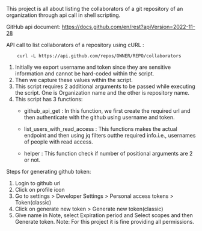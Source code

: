 This project is all about listing the collaborators of a git repository of an organization through api call in shell scripting.

GitHub api document: https://docs.github.com/en/rest?apiVersion=2022-11-28

API call to list collaborators of a repository using cURL : 

        curl -L https://api.github.com/repos/OWNER/REPO/collaborators

1) Initially we export username and token since they are sensitive information and cannot be hard-coded within the script.
2) Then we capture these values within the script.
3) This script requires 2 additional arguments to be passed while executing the script. One is Organization name and the other is repository name.
4) This script has 3 functions:
    * github_api_get : In this function, we first create the required url and then authenticate with the  github using username and token.
        
    * list_users_with_read_access : This functions makes the actual endpoint and then using jq filters outthe required info.i.e., usernames of people with read access.
        
    * helper : This function check if number of positional arguments are 2 or not.

Steps for generating github token:
1) Login to github url
2) Click on profile icon
3) Go to settings > Developer Settings > Personal access tokens > Token(classic)
4) Click on generate new token > Generate new token(classic)
5) Give name in Note, select Expiration period and Select scopes and then Generate token.
Note: For this project it is fine providing all permissions.


